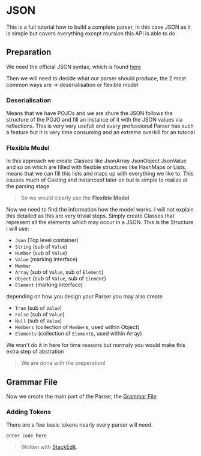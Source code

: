 # JSON
This is a full tutorial how to build a complete parser, in this case JSON as it is simple but covers everything except reursion this API is able to do.
## Preparation
We need the official JSON syntax, which is found [here](http://json.org)

Then we will need to decide what our parser should produce, the 2 most common ways are -> deserialisation or flexible model
### Deserialisation
Means that we have POJOs and we are shure the JSON follows the structure of the POJO and fill an instance of it with the JSON values via reflections. This is very very usefull and every professional Parser has such a feature but it is very time consuming and an extreme overkill for an tutorial
### Flexible Model
In this approach we create Classes like JsonArray JsonObject JsonValue and so on which are filled with flexible structures like HashMaps or Lists, means that we can fill this lists and maps up with everything we like to. This causes much of Casting and instanceof later on but is simple to realize at the parsing stage
> So we would clearly use the **Flexible Model**

Now we need to find the information how the model works.
 I will not explain this detailed as this are very trivial steps. Simply create Classes that represent all the elements which may ocour in a JSON.
 This is the Structure i will use:
 - `Json` (Top level container)
 -  `String` (sub of `Value`)
 - `Number` (sub of `Value`)
 - `Value`  (marking interface)
 - `Member`
 - `Array` (sub of `Value`, sub of `Element`)
 - `Object` (sub of `Value`, sub of `Element`)
 - `Element` (marking interface)

depending on how you design your Parser you may also create

 - `True` (sub of `Value`)
 - `False` (sub of `Value`)
 - `Null` (sub of `Value`)
 - `Members` (collection of `Member`s, used within Object)
 - `Elements` (collection of `Element`s, used within Array)

We won't do it in here for time reasons but normaly you would make this extra step of abstration
> We are done with the preperation!
## Grammar File
Now we create the main part of the Parser, the [Grammar File](https://github.com/nbrugger-tgm/JainParse/blob/master/GrammarFiles.md)
### Adding Tokens
There are a few basic tokens nearly every parser will need.

    enter code here

> Written with [StackEdit](https://stackedit.io/).
<!--stackedit_data:
eyJoaXN0b3J5IjpbMTcwNDYyNzk3MywxNjk4MDE2MzM4XX0=
-->